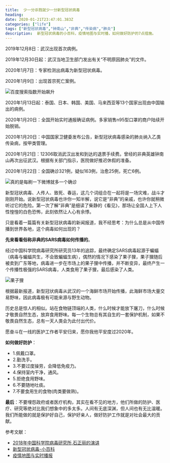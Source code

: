 ```yaml
---
title:  少一分杀戮就少一分新型冠状病毒
heading: 
date: 2020-01-21T23:47:01.383Z
categories: ["life"]
tags: ["新型冠状病毒","钟南山","非典","传染病","肺炎"]
description:  新型冠状病毒的小百科，疫情地图与实时播，如何做好防护的7点措施。
---
```


2019年12月8日：武汉出现首次病例。

2019年12月30日起：武汉当地卫生部门发出有关“不明原因肺炎”的文件。

2020年1月7日：专家检测出病毒为新型冠状病毒。

2020年1月9日：出现首宗死亡案例。

![百度搜索指数开始飙升](https://gitee.com/smile365/blogimg/raw/master/sxy91/1579651472251.png)

2020年1月13日起：泰国、日本、韩国、美国、马来西亚等13个国家出现由中国输出的病例。

2020年1月20日：全国开始实时通报确证病例。多家销售n95型口罩的商户陆续开始脱销。

2020年1月20日：中国国家卫健委发布公告，新型冠状病毒感染的肺炎纳入乙类传染病，按甲类管理。

2020年1月21日：12306取消武汉出发和到达的退票手续费。曾经的非典英雄钟南山再次出征武汉。根据有关部门指示，医院做好推迟休假的准备。

2020年1月22日：全国确诊321例，疑似163例，治愈25例，死亡6例。

![真的是每刷一下微博就多一个确诊](https://gitee.com/smile365/blogimg/raw/master/sxy91/1579655051349.png)

新型冠状病毒、人传人、致死、春运，这几个词组合在一起将是一场灾难，战斗才刚刚开始。说新型冠状病毒也许你一知半解，说它是“非典”的亲戚，也许你就稍微听过它的危险。第一次了解“非典”是细读了柴静的《看见》，那场让全国人上下人性惶惶的白色恐怖，此刻依然让人心有余悸。

只是看着一篇篇有关新型冠状病毒的新闻报道，我不经思考：为什么总是从中国传播到世界各地，这个病毒如何出现的？

**先来看看俗称非典的SARS病毒如何传播的**。

经过中国科学院病毒研究所研究员13年的追踪，最终确定SARS病毒起源于蝙蝠（病毒与蝙蝠共生，不会致蝙蝠生病），偶然的情况下感染了果子狸，果子狸随后被卖到广东等地，病毒进一步在市场上的果子狸中传播，并不断变异，最终产生一个传播性极强的SARS病毒，人类食用了果子狸，最后感染了人类。

![果子狸](https://gitee.com/smile365/blogimg/raw/master/sxy91/1579655275009.png)

根据最新报道，新型冠状病毒从武汉的一个海鲜市场开始传播，此海鲜市场大量交易野味，因此病毒极有可能来源与野生动物。

历史总是惊人的相似。站在食物链顶端的人类，什么时候才能放下屠刀，什么时候才敬畏自然生态，放弃食用野味。每一个生物总有其自生的一套保护机制，如果不敬畏自然生态，总有一天人类会为此付出代价。

愿奋斗在一线的医护工作者平安归来，愿你我他平安度过2020年。

**如何做好防护**：
- 1.佩戴口罩。
- 2.勤洗手。
- 3.不要过度操劳，会降低免疫力。
- 4.保持室内干净，通风。
- 5.拒绝食用野味。
- 6.不要随地吐痰。
- 7.不要食用生的食物(肉类要做熟)。


**最后**：不要埋怨政府或者医疗机构，其实在看不见的地方，他们所做的防护、医疗、研究等绝对比我们想象中的多太多。人间有无底深渊，但人间也有无比温暖。我们所能做的就是保护好自己，保护好亲人，做好防护工作就是对社会最大的贡献。



参考文献：

- [2018年中国科学院病毒研究所,石正丽的演讲](https://mp.weixin.qq.com/s/Kn8NJ3alIWWXEaWQGnG-xQ)
- [新型冠状病毒-小百科](https://mp.weixin.qq.com/s/ZaDFGzuV5jcRjbPURQU2Gg)
- [疫情地图与实时播报](https://3g.dxy.cn/newh5/view/pneumonia?scene=2&clicktime=1579583688&enterid=1579583688&from=timeline&isappinstalled=0)


